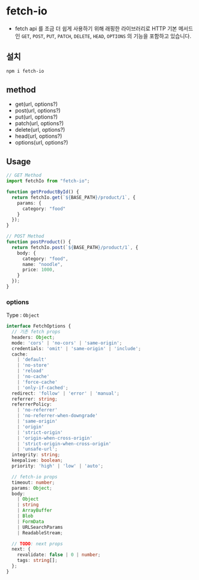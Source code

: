 # fetch-io

- fetch api 를 조금 더 쉽게 사용하기 위해 래핑한 라이브러리로 HTTP 기본 메서드인 `GET`, `POST`, `PUT`, `PATCH`, `DELETE`, `HEAD`, `OPTIONS` 의 기능을 포함하고 있습니다.

## 설치

```bash
npm i fetch-io
```

## method

- get(url, options?)
- post(url, options?)
- put(url, options?)
- patch(url, options?)
- delete(url, options?)
- head(url, options?)
- options(url, options?)

## Usage

```TypeScript
// GET Method
import fetchIo from "fetch-io";

function getProductById() {
  return fetchIo.get(`${BASE_PATH}/product/1`, {
    params: {
      category: "food"
    }
  });
}

// POST Method
function postProduct() {
  return fetchIo.post(`${BASE_PATH}/product/1`, {
    body: {
      category: "food",
      name: "noodle",
      price: 1000,
    }
  });
}
```

### options

Type : `Object`

```typescript
interface FetchOptions {
  // 기존 fetch props
  headers: Object;
  mode: 'cors' | 'no-cors' | 'same-origin';
  credentials: 'omit' | 'same-origin' | 'include';
  cache:
    | 'default'
    | 'no-store'
    | 'reload'
    | 'no-cache'
    | 'force-cache'
    | 'only-if-cached';
  redirect: 'follow' | 'error' | 'manual';
  referrer: string;
  referrerPolicy:
    | 'no-referrer'
    | 'no-referrer-when-downgrade'
    | 'same-origin'
    | 'origin'
    | 'strict-origin'
    | 'origin-when-cross-origin'
    | 'strict-origin-when-cross-origin'
    | 'unsafe-url';
  integrity: string;
  keepalive: boolean;
  priority: 'high' | 'low' | 'auto';

  // fetch-io props
  timeout: number;
  params: Object;
  body:
    | Object
    | string
    | ArrayBuffer
    | Blob
    | FormData
    | URLSearchParams
    | ReadableStream;

  // TODO: next props
  next: {
    revalidate: false | 0 | number;
    tags: string[];
  };
}
```
